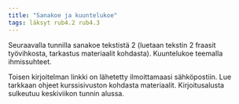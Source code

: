 ```yaml
---
title: "Sanakoe ja kuuntelukoe"
tags: läksyt rub4.2 rub4.3
---
```


Seuraavalla tunnilla sanakoe tekstistä 2 (luetaan tekstin 2 fraasit työvihkosta, tarkastus materiaalit kohdasta). Kuuntelukoe teemalla ihmissuhteet.

Toisen kirjoitelman linkki on lähetetty ilmoittamaasi sähköpostiin. Lue tarkkaan ohjeet kurssisivuston kohdasta materiaalit. Kirjoitusalusta sulkeutuu keskiviikon tunnin alussa.
